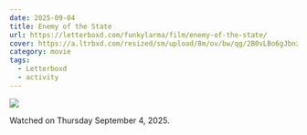 ```yaml
---
date: 2025-09-04
title: Enemy of the State
url: https://letterboxd.com/funkylarma/film/enemy-of-the-state/
cover: https://a.ltrbxd.com/resized/sm/upload/8m/ov/bw/qg/2B0vLBo6gJbnzke4Enc77GCxKrz-0-600-0-900-crop.jpg?v=eae5e57ce1
category: movie
tags:
  - Letterboxd
  - activity
---
```


![](https://a.ltrbxd.com/resized/sm/upload/8m/ov/bw/qg/2B0vLBo6gJbnzke4Enc77GCxKrz-0-600-0-900-crop.jpg?v=eae5e57ce1)

Watched on Thursday September 4, 2025.

